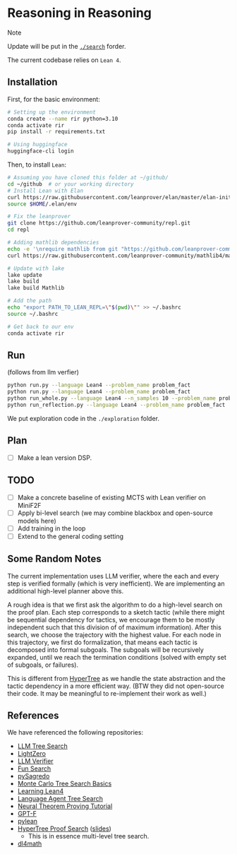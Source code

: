 # Reasoning in Reasoning

> [!NOTE]
> Update will be put in the [`./search`](https://github.com/ZIYU-DEEP/bilevel-reasoner/tree/main/search) forder.

The current codebase relies on `Lean 4`.


## Installation
First, for the basic environment:
```bash
# Setting up the environment
conda create --name rir python=3.10
conda activate rir
pip install -r requirements.txt

# Using huggingface
huggingface-cli login
```

Then, to install `Lean`:
```bash
# Assuming you have cloned this folder at ~/github/
cd ~/github  # or your working directory
# Install Lean with Elan
curl https://raw.githubusercontent.com/leanprover/elan/master/elan-init.sh -sSf | sh
source $HOME/.elan/env

# Fix the leanprover
git clone https://github.com/leanprover-community/repl.git
cd repl

# Adding mathlib dependencies
echo -e '\nrequire mathlib from git "https://github.com/leanprover-community/mathlib4"' >> lakefile.lean
curl https://raw.githubusercontent.com/leanprover-community/mathlib4/master/lean-toolchain -o lean-toolchain

# Update with lake
lake update
lake build
lake build Mathlib

# Add the path
echo "export PATH_TO_LEAN_REPL=\"$(pwd)\"" >> ~/.bashrc
source ~/.bashrc

# Get back to our env
conda activate rir
```
<!-- require mathlib from git "https://github.com/leanprover-community/mathlib4.git" @ "38dbcd8285bc4b1391619c12f158a7409f3dfc12" -->

<!-- 
We also need `pylean` as a wrapper to get proof states.
```bash
cd ~

git clone https://github.com/zhangir-azerbayev/repl
cd repl

git checkout bddf452deda0df2240b248e651bcc37fb8e59d01

cd pylean

python setup.py develop 
```
You may need go to `pylean/__init__.py` and overide the path as `path_to_repl = os.environ.get('PATH_TO_LEAN_REPL')`, as we previously defined. -->


## Run
(follows from llm verfier)
```bash
python run.py --language Lean4 --problem_name problem_fact
python run.py --language Lean4 --problem_name problem_fact
python run_whole.py --language Lean4 --n_samples 10 --problem_name problem_fact --greedy False 
python run_reflection.py --language Lean4 --problem_name problem_fact
```
We put exploration code in the `./exploration` folder.

## Plan
- [ ] Make a lean version DSP.

## TODO
- [ ] Make a concrete baseline of existing MCTS with Lean verifier on MiniF2F
- [ ] Apply bi-level search (we may combine blackbox and open-source models here)
- [ ] Add training in the loop
- [ ] Extend to the general coding setting

## Some Random Notes
The current implementation uses LLM verifier, where the each and every step is verified formally (which is very inefficient). We are implementing an additional high-level planner above this. 

A rough idea is that we first ask the algorithm to do a high-level search on the proof plan. Each step corresponds to a sketch tactic (while there might be sequential dependency for tactics, we encourage them to be mostly independent such that this division of of maximum information). After this search, we choose the trajectory with the highest value. For each node in this trajectory, we first do formalization, that means each tactic is decomposed into formal subgoals. The subgoals will be recursively expanded, until we reach the termination conditions (solved with empty set of subgoals, or failures).

This is different from [HyperTree](https://openreview.net/pdf?id=J4pX8Q8cxHH) as we handle the state abstraction and the tactic dependency in a more efficient way. (BTW they did not open-source their code. It may be meaningful to re-implement their work as well.)



<!-- Notice the implementation of stepwise reflection can be problematic. -->

<!-- And we should not trigger the verifier at each step when the proof is incomplete. -->


## References
We have referenced the following repositories:
- [LLM Tree Search](https://github.com/waterhorse1/LLM_Tree_Search)
- [LightZero](https://github.com/opendilab/LightZero)
- [LLM Verifier](https://github.com/namin/llm-verified-with-monte-carlo-tree-search/tree/main)
- [Fun Search](https://github.com/google-deepmind/funsearch)
- [pySagredo](https://github.com/zhangir-azerbayev/pySagredo)
- [Monte Carlo Tree Search Basics](https://github.com/ImparaAI/monte-carlo-tree-search)
- [Learning Lean4](https://leanprover-community.github.io/learn.html)
- [Language Agent Tree Search](https://arxiv.org/pdf/2310.04406v2.pdf)
- [Neural Theorem Proving Tutorial](https://github.com/wellecks/ntptutorial/tree/main)
- [GPT-F](https://arxiv.org/pdf/2009.03393.pdf)
- [pylean](https://github.com/yeahrmek/pylean)
- [HyperTree Proof Search](https://openreview.net/pdf?id=J4pX8Q8cxHH) ([slides](https://github.com/tanchongmin/TensorFlow-Implementations/blob/main/Paper_Reviews/Hypertree%20Proof%20Search%20Slides.pdf))
    - This is in essence multi-level tree search.
- [dl4math](https://github.com/lupantech/dl4math)
